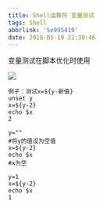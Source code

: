 ```yaml
---
title: Shell运算符 变量测试
tags: Shell
abbrlink: '5e995419'
date: 2018-05-19 22:30:46
---
```


变量测试在脚本优化时使用


![](http://ow3dy62zt.bkt.clouddn.com/IMG49.png)


```
例子：测试x=${y-新值}
unset y
x=${y-2}
echo $x
2

y=""
#将y的值设为空值
x=${y-2}
echo $x
#x为空

y=1
x=${y-2}
echo $x
1
```